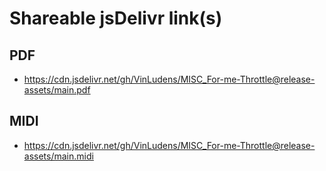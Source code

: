 # Shareable jsDelivr link(s)
## PDF
- https://cdn.jsdelivr.net/gh/VinLudens/MISC_For-me-Throttle@release-assets/main.pdf
## MIDI
- https://cdn.jsdelivr.net/gh/VinLudens/MISC_For-me-Throttle@release-assets/main.midi
